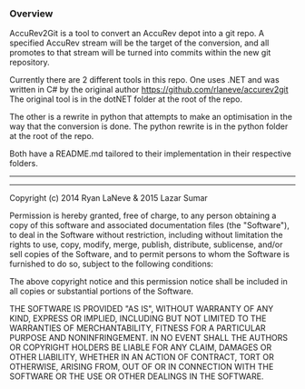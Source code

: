 ### Overview ###

AccuRev2Git is a tool to convert an AccuRev depot into a git repo. A specified AccuRev stream will be the target of the conversion, and all promotes to that stream will be turned into commits within the new git repository.

Currently there are 2 different tools in this repo. One uses .NET and was written in C# by the original author https://github.com/rlaneve/accurev2git
The original tool is in the dotNET folder at the root of the repo.

The other is a rewrite in python that attempts to make an optimisation in the way that the conversion is done.
The python rewrite is in the python folder at the root of the repo.

Both have a README.md tailored to their implementation in their respective folders.

---
---

Copyright (c) 2014 Ryan LaNeve & 2015 Lazar Sumar

Permission is hereby granted, free of charge, to any person
obtaining a copy of this software and associated documentation
files (the "Software"), to deal in the Software without restriction,
including without limitation the rights to use, copy, modify, merge,
publish, distribute, sublicense, and/or sell copies of the Software,
and to permit persons to whom the Software is furnished to do so,
subject to the following conditions:

The above copyright notice and this permission notice shall be
included in all copies or substantial portions of the Software.

THE SOFTWARE IS PROVIDED "AS IS", WITHOUT WARRANTY OF ANY KIND,
EXPRESS OR IMPLIED, INCLUDING BUT NOT LIMITED TO THE WARRANTIES
OF MERCHANTABILITY, FITNESS FOR A PARTICULAR PURPOSE AND NONINFRINGEMENT.
IN NO EVENT SHALL THE AUTHORS OR COPYRIGHT HOLDERS BE LIABLE FOR ANY
CLAIM, DAMAGES OR OTHER LIABILITY, WHETHER IN AN ACTION OF CONTRACT,
TORT OR OTHERWISE, ARISING FROM, OUT OF OR IN CONNECTION WITH THE
SOFTWARE OR THE USE OR OTHER DEALINGS IN THE SOFTWARE.
